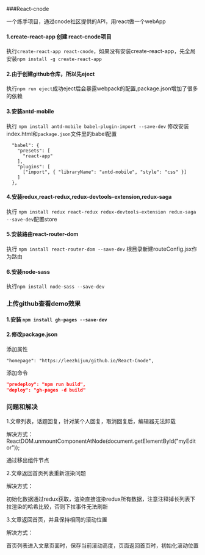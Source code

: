 ###React-cnode

一个练手项目，通过cnode社区提供的API，用react做一个webApp

#### 1.create-react-app 创建 react-cnode项目

执行`create-react-app react-cnode`，如果没有安装create-react-app，先全局安装`npm install -g create-react-app`

#### 2.由于创建github仓库，所以先eject

执行`npm run eject`成功eject后会暴露webpack的配置,package.json增加了很多的依赖

#### 3.安装antd-mobile

执行 `npm install antd-mobile babel-plugin-import --save-dev` 修改安装index.html和`package.json`文件里的babel配置

```
  "babel": {
    "presets": [
      "react-app"
    ],
    "plugins": [
      ["import", { "libraryName": "antd-mobile", "style": "css" }]
    ]
  },
```

#### 4.安装redux,react-redux,redux-devtools-extension,redux-saga

执行 `npm install redux react-redux redux-devtools-extension redux-saga --save-dev`配置store

#### 5.安装路由react-router-dom

执行 `npm install react-router-dom --save-dev` 根目录新建routeConfig.jsx作为路由

#### 6.安装node-sass

执行`npm install node-sass --save-dev` 

### 上传github查看demo效果

#### 1.安装 `npm install gh-pages --save-dev`

#### 2.修改package.json

添加属性

`"homepage": "https://leezhijun/github.io/React-Cnode",`

添加命令

```json
"predeploy": "npm run build",
"deploy": "gh-pages -d build"
```

### 问题和解决

1.文章列表，话题回复，针对某个人回复，取消回复后，编辑器无法卸载

解决方式：ReactDOM.unmountComponentAtNode(document.getElementById("myEditor"));

通过移出组件节点

2.文章返回首页列表重新渲染问题

解决方式：

初始化数据通过redux获取，渲染直接渲染redux所有数据，注意注释掉长列表下拉渲染的哈希比较，否则下拉事件无法刷新

3.文章返回首页，并且保持相同的滚动位置

解决方式：

首页列表进入文章页面时，保存当前滚动高度，页面返回首页时，初始化滚动位置